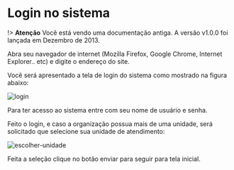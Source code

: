 # Login no sistema

!> **Atenção** Você está vendo uma documentação antiga. A versão v1.0.0 foi lançada em Dezembro de 2013.

Abra seu navegador de internet (Mozilla Firefox, Google Chrome, Internet Explorer.. etc) e digite o endereço do site.

Você será apresentado a tela de login do sistema como mostrado na figura abaixo:

![login](_images/login.png)

Para ter acesso ao sistema entre com seu nome de usuário e senha.

Feito o login, e caso a organização possua mais de uma unidade, será solicitado que selecione sua unidade de atendimento:

![escolher-unidade](_images/escolher-unidade.png)

Feita a seleção clique no botão enviar para seguir para tela inicial.


